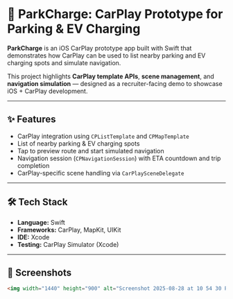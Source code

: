 # 🚗 ParkCharge: CarPlay Prototype for Parking & EV Charging

**ParkCharge** is an iOS CarPlay prototype app built with Swift that demonstrates how CarPlay can be used to list nearby parking and EV charging spots and simulate navigation.  

This project highlights **CarPlay template APIs**, **scene management**, and **navigation simulation** — designed as a recruiter-facing demo to showcase iOS + CarPlay development.

---

## ✨ Features
- CarPlay integration using `CPListTemplate` and `CPMapTemplate`
- List of nearby parking & EV charging spots
- Tap to preview route and start simulated navigation
- Navigation session (`CPNavigationSession`) with ETA countdown and trip completion
- CarPlay-specific scene handling via `CarPlaySceneDelegate`

---

## 🛠️ Tech Stack
- **Language:** Swift  
- **Frameworks:** CarPlay, MapKit, UIKit  
- **IDE:** Xcode  
- **Testing:** CarPlay Simulator (Xcode)  

---

## 📸 Screenshots

```markdown
<img width="1440" height="900" alt="Screenshot 2025-08-28 at 10 54 30 PM" src="https://github.com/user-attachments/assets/27127b61-3e18-4982-8deb-2e63ae5d5156" />

